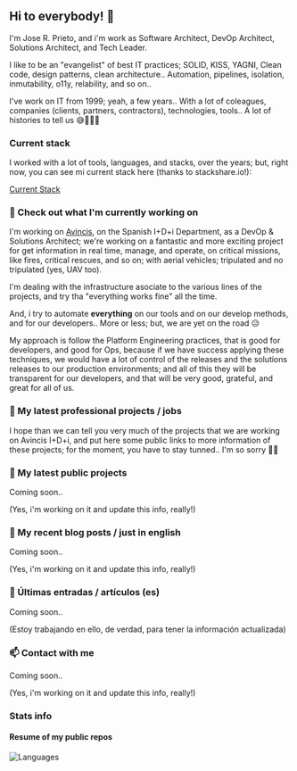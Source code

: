 ## Hi to everybody! 👋

I'm Jose R. Prieto, and i'm work as Software Architect, DevOp Architect, Solutions Architect, and Tech Leader.

I like to be an "evangelist" of best IT practices; SOLID, KISS, YAGNI, Clean code, design patterns, clean architecture.. Automation, pipelines, isolation, inmutability, o11y, relability, and so on..

I've work on IT from 1999; yeah, a few years.. With a lot of coleagues, companies (clients, partners, contractors), technologies, tools.. A lot of histories to tell us 😅🙈💪🏼

### Current stack

I worked with a lot of tools, languages, and stacks, over the years; but, right now, you can see mi current stack here (thanks to stackshare.io!):

[Current Stack](https://stackshare.io/joserprieto/current-stack)

### 👷 Check out what I'm currently working on

I'm working on [Avincis](https://avincis.com), on the Spanish I+D+i Department, as a DevOp & Solutions Architect; we're working on a fantastic and more exciting project for get information in real time, manage, and operate, on critical missions, like fires, critical rescues, and so on; with aerial vehicles; tripulated and no tripulated (yes, UAV too).

I'm dealing with the infrastructure asociate to the various lines of the projects, and try tha "everything works fine" all the time.

And, i try to automate **everything** on our tools and on our develop methods, and for our developers.. More or less; but, we are yet on the road 😥

My approach is follow the Platform Engineering practices, that is good for developers, and good for Ops, because if we have success applying these techniques, we would have a lot of control of the releases and the solutions releases to our production environments; and all of this they will be transparent for our developers, and that will be very good, grateful, and great for all of us.

### 🌱 My latest professional projects / jobs

I hope than we can tell you very much of the projects that we are working on Avincis I+D+i, and put here some public links to more information of these projects; for the moment, you have to stay tunned.. I'm so sorry 🙏🏼

### 🌱 My latest public projects

Coming soon..

(Yes, i'm working on it and update this info, really!)

### 📜 My recent blog posts / just in english

Coming soon..

(Yes, i'm working on it and update this info, really!)

### 📜 Últimas entradas / artículos (es)

Coming soon..

(Estoy trabajando en ello, de verdad, para tener la información actualizada)

### 📫 Contact with me

Coming soon..

(Yes, i'm working on it and update this info, really!)

### Stats info

#### Resume of my public repos

![Languages](https://github-readme-stats.vercel.app/api/top-langs/?username=delirehberi&icons=true&theme=vue&layout=compact)



